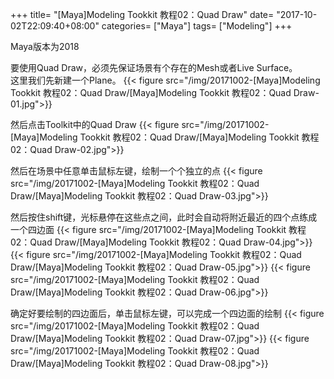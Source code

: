 +++
title= "[Maya]Modeling Tookkit 教程02：Quad Draw"
date= "2017-10-02T22:09:40+08:00"
categories= ["Maya"]
tags= ["Modeling"]
+++

Maya版本为2018

要使用Quad Draw，必须先保证场景有个存在的Mesh或者Live Surface。  
这里我们先新建一个Plane。
{{< figure src="/img/20171002-[Maya]Modeling Tookkit 教程02：Quad Draw/[Maya]Modeling Tookkit 教程02：Quad Draw-01.jpg">}}

然后点击Toolkit中的Quad Draw
{{< figure src="/img/20171002-[Maya]Modeling Tookkit 教程02：Quad Draw/[Maya]Modeling Tookkit 教程02：Quad Draw-02.jpg">}}

然后在场景中任意单击鼠标左键，绘制一个个独立的点
{{< figure src="/img/20171002-[Maya]Modeling Tookkit 教程02：Quad Draw/[Maya]Modeling Tookkit 教程02：Quad Draw-03.jpg">}}

然后按住shift键，光标悬停在这些点之间，此时会自动将附近最近的四个点练成一个四边面
{{< figure src="/img/20171002-[Maya]Modeling Tookkit 教程02：Quad Draw/[Maya]Modeling Tookkit 教程02：Quad Draw-04.jpg">}}
{{< figure src="/img/20171002-[Maya]Modeling Tookkit 教程02：Quad Draw/[Maya]Modeling Tookkit 教程02：Quad Draw-05.jpg">}}
{{< figure src="/img/20171002-[Maya]Modeling Tookkit 教程02：Quad Draw/[Maya]Modeling Tookkit 教程02：Quad Draw-06.jpg">}}

确定好要绘制的四边面后，单击鼠标左键，可以完成一个四边面的绘制
{{< figure src="/img/20171002-[Maya]Modeling Tookkit 教程02：Quad Draw/[Maya]Modeling Tookkit 教程02：Quad Draw-07.jpg">}}
{{< figure src="/img/20171002-[Maya]Modeling Tookkit 教程02：Quad Draw/[Maya]Modeling Tookkit 教程02：Quad Draw-08.jpg">}}

